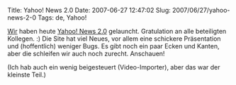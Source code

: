 Title: Yahoo! News 2.0
Date: 2007-06-27 12:47:02
Slug: 2007/06/27/yahoo-news-2-0
Tags: de, Yahoo!


[Wir][1] haben heute [Yahoo! News 2.0][2] gelauncht. Gratulation an alle
beteiligten Kollegen. :) Die Site hat viel Neues, vor allem eine schickere
Präsentation und (hoffentlich) weniger Bugs. Es gibt noch ein paar Ecken und
Kanten, aber die schleifen wir auch noch zurecht. Anschauen!

(Ich hab auch ein wenig beigesteuert (Video-Importer), aber das war der
kleinste Teil.)

   [1]: http://de.yahoo.com/
   [2]: http://de.news.yahoo.com/

